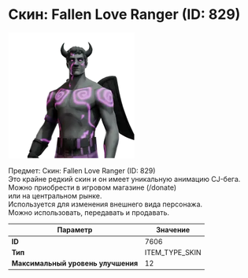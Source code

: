 # Скин: Fallen Love Ranger (ID: 829)

![Item Image](../img/7606.webp?raw=true)

Предмет: Скин: Fallen Love Ranger (ID: 829)<br>Это крайне редкий скин и он имеет уникальную анимацию CJ-бега.<br>Можно приобрести в игровом магазине (/donate)<br>или на центральном рынке.<br>Используется для изменения внешнего вида персонажа.<br>Можно использовать, передавать и продавать.


| Параметр | Значение |
|----------|----------|
| **ID** | 7606 |
| **Тип** | ITEM_TYPE_SKIN |
| **Максимальный уровень улучшения** | 12 |

